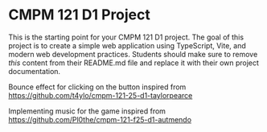 # CMPM 121 D1 Project

This is the starting point for your CMPM 121 D1 project. The goal of this project is to create a simple web application using TypeScript, Vite, and modern web development practices. Students should make sure to remove _this_ content from their README.md file and replace it with their own project documentation.

Bounce effect for clicking on the button inspired from https://github.com/t4ylo/cmpm-121-25-d1-taylorpearce

Implementing music for the game inspired from https://github.com/Pl0the/cmpm-121-f25-d1-autmendo
